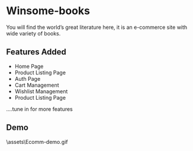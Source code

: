 # Winsome-books

You will find the world’s great literature here, it is an e-commerce site with wide variety of books.

## Features Added

- Home Page
- Product Listing Page
- Auth Page
- Cart Management
- Wishlist Management
- Product Listing Page

....tune in for more features

## Demo

\assets\Ecomm-demo.gif
